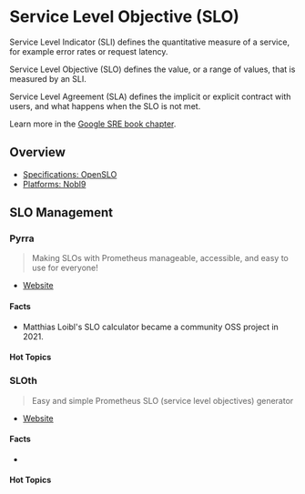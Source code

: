 # Service Level Objective (SLO)

Service Level Indicator (SLI) defines the quantitative measure of a service, for example error rates or request latency.

Service Level Objective (SLO) defines the value, or a range of values, that is measured by an SLI. 

Service Level Agreement (SLA) defines the implicit or explicit contract with users, and what happens when the SLO is not met. 

Learn more in the [Google SRE book chapter](https://sre.google/sre-book/service-level-objectives/).

## Overview 

- [Specifications: OpenSLO](../collections-specs#openslo)
- [Platforms: Nobl9](../platforms#nobl9)

## SLO Management

### Pyrra

> Making SLOs with Prometheus manageable, accessible, and easy to use for everyone! 

- [Website](https://github.com/pyrra-dev/pyrra)

#### Facts

- Matthias Loibl's SLO calculator became a community OSS project in 2021.

#### Hot Topics 


### SLOth

> Easy and simple Prometheus SLO (service level objectives) generator

- [Website](https://github.com/slok/sloth)

#### Facts

- []()

#### Hot Topics 

### 

